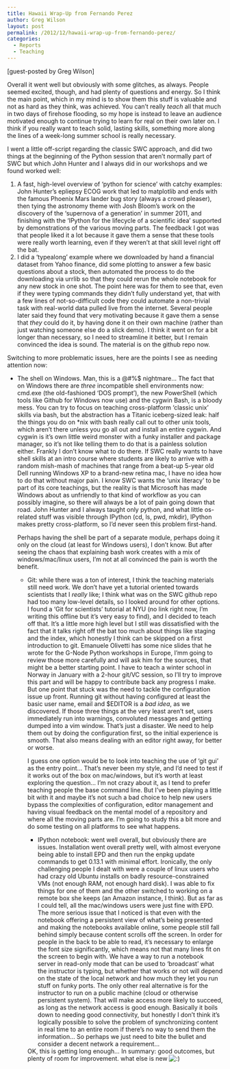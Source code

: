 ```yaml
---
title: Hawaii Wrap-Up from Fernando Perez
author: Greg Wilson
layout: post
permalink: /2012/12/hawaii-wrap-up-from-fernando-perez/
categories:
  - Reports
  - Teaching
---
```

[guest-posted by Greg Wilson]

Overall it went well but obviously with some glitches, as always. People seemed excited, though, and had plenty of questions and energy. So I think the main point, which in my mind is to show them this stuff is valuable and not as hard as they think, was achieved. You can&#8217;t really *teach* all that much in two days of firehose flooding, so my hope is instead to leave an audience motivated enough to continue trying to learn for real on their own later on. I think if you really want to teach solid, lasting skills, something more along the lines of a week-long summer school is really necessary.

I went a little off-script regarding the classic SWC approach, and did two things at the beginning of the Python session that aren&#8217;t normally part of SWC but which John Hunter and I always did in our workshops and we found worked well:

1.  A fast, high-level overview of &#8216;python for science&#8217; with catchy examples: John Hunter&#8217;s epliepsy ECOG work that led to matplotlib and ends with the famous Phoenix Mars lander bug story (always a crowd pleaser), then tying the astronomy theme with Josh Bloom&#8217;s work on the discovery of the &#8216;supernova of a generation&#8217; in summer 2011, and finishing with the &#8216;IPython for the lifecycle of a scientific idea&#8217; supported by demonstrations of the various moving parts. The feedback I got was that people liked it a lot because it gave them a sense that these tools were really worth learning, even if they weren&#8217;t at that skill level right off the bat.
2.  I did a &#8216;typealong&#8217; example where we downloaded by hand a financial dataset from Yahoo finance, did some plotting to answer a few basic questions about a stock, then automated the process to do the downloading via urrlib so that they could rerun the whole notebook for any new stock in one shot. The point here was for them to see that, even if they were typing commands they didn&#8217;t fully understand yet, that with a few lines of not-so-difficult code they could automate a non-trivial task with real-world data pulled live from the internet. Several people later said they found that very motivating because it gave them a sense that *they* could do it, by having done it on their own machine (rather than just watching someone else do a slick demo). I think it went on for a bit longer than necessary, so I need to streamline it better, but I remain convinced the idea is sound. The material is on the github repo now.

Switching to more problematic issues, here are the points I see as needing attention now:

*   The shell on Windows. Man, this is a @#%$ nightmare&#8230; The fact that on Windows there are *three* incompatible shell environments now: cmd.exe (the old-fashioned &#8216;DOS prompt&#8217;), the new PowerShell (which tools like Github for Windows now use) and the cygwin Bash, is a bloody mess. You can try to focus on teaching cross-platform &#8216;classic unix&#8217; skills via bash, but the abstraction has a Titanic iceberg-sized leak: half the things you do on *nix with bash really call out to other unix tools, which aren&#8217;t there unless you go all out and install an entire cygwin. And cygwin is it&#8217;s own little weird monster with a funky installer and package manager, so it&#8217;s not like telling them to do that is a painless solution either. 
    Frankly I don&#8217;t know what to do there. If SWC really wants to have shell skills at an intro course where students are likely to arrive with a random mish-mash of machines that range from a beat-up 5-year old Dell running Windows XP to a brand-new retina mac, I have no idea how to do that without major pain. I know SWC wants the &#8216;unix literacy&#8217; to be part of its core teachings, but the reality is that Microsoft has made Windows about as unfriendly to that kind of workflow as you can possibly imagine, so there will always be a lot of pain going down that road. John Hunter and I always taught only python, and what little os-related stuff was visible through IPython (cd, ls, pwd, mkdir), IPython makes pretty cross-platform, so I&#8217;d never seen this problem first-hand.
    
    Perhaps having the shell be part of a separate module, perhaps doing it only on the cloud (at least for Windows users), I don&#8217;t know. But after seeing the chaos that explaining bash work creates with a mix of windows/mac/linux users, I&#8217;m not at all convinced the pain is worth the benefit.</li> 
    *   Git: while there was a ton of interest, I think the teaching materials still need work. We don&#8217;t have yet a tutorial oriented towards scientists that I *really* like; I think what was on the SWC github repo had too many low-level details, so I looked around for other options. I found a &#8216;Git for scientists&#8217; tutorial at NYU (no link right now, I&#8217;m writing this offline but it&#8217;s very easy to find), and I decided to teach off that. It&#8217;s a little more high level but I still was dissatisfied with the fact that it talks right off the bat too much about things like staging and the index, which honestly I think can be skipped on a first introduction to git. Emanuele Olivetti has some nice slides that he wrote for the G-Node Python workshops in Europe, I&#8217;mm going to review those more carefully and will ask him for the sources, that might be a better starting point. I have to teach a winter school in Norway in January with a 2-hour git/VC session, so I&#8217;ll try to improve this part and will be happy to contribute back any progress I make. 
        But one point that stuck was the need to tackle the configuration issue up front. Running git without having configured at least the basic user name, email and $EDITOR is a *bad idea*, as we discovered. If those three things at the very least aren&#8217;t set, users immediately run into warnings, convoluted messages and getting dumped into a vim window. That&#8217;s just a disaster. We need to help them out by doing the configuration first, so the initial experience is smooth. That also means dealing with an editor right away, for better or worse.
        
        I guess one option would be to look into teaching the use of &#8216;git gui&#8217; as the entry point&#8230; That&#8217;s never been my style, and I&#8217;d need to test if it works out of the box on mac/windows, but it&#8217;s worth at least exploring the question&#8230; I&#8217;m not crazy about it, as I tend to prefer teaching people the base command line. But I&#8217;ve been playing a little bit with it and maybe it&#8217;s not such a bad choice to help new users bypass the complexities of configuration, editor management and having visual feedback on the mental model of a repository and where all the moving parts are. I&#8217;m going to study this a bit more and do some testing on all platforms to see what happens.</li> 
        *   IPython notebook: went well overall, but obviously there are issues. Installation went overall pretty well, with almost everyone being able to install EPD and then run the enpkg update commands to get 0.13.1 with minimal effort. Ironically, the only challenging people I dealt with were a couple of linux users who had crazy old Ubuntu installs on badly resource-constrained VMs (not enough RAM, not enough hard disk). I was able to fix things for one of them and the other switched to working on a remote box she keeps (an Amazon instance, I think). But as far as I could tell, all the mac/windows users were just fine with EPD. 
            The more serious issue that I noticed is that even with the notebook offering a persistent view of what&#8217;s being presented and making the notebooks available online, some people still fall behind simply because content scrolls off the screen. In order for people in the back to be able to read, it&#8217;s necessary to enlarge the font size significantly, which means not that many lines fit on the screen to begin with. We have a way to run a notebook server in read-only mode that can be used to &#8216;broadcast&#8217; what the instructor is typing, but whether that works or not will depend on the state of the local network and how much they let you run stuff on funky ports. The only other real alternative is for the instructor to run on a public machine (cloud or otherwise persistent system). That will make access more likely to succeed, as long as the network access is good enough. Basically it boils down to needing good connectivity, but honestly I don&#8217;t think it&#8217;s logically possible to solve the problem of synchronizing content in real time to an entire room if there&#8217;s no way to send them the information&#8230; So perhaps we just need to bite the bullet and consider a decent network a requirement&#8230;</li> </ul> 
            OK, this is getting long enough&#8230; In summary: good outcomes, but plenty of room for improvement. what else is new <img src="http://localhost:8080/wp-includes/images/smilies/icon_smile.gif" alt=":)" class="wp-smiley" />